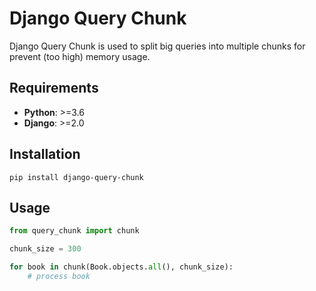 # Django Query Chunk
Django Query Chunk is used to split big queries into multiple chunks for prevent (too high) memory usage.


## Requirements
* **Python**: >=3.6
* **Django**: >=2.0


## Installation

```
pip install django-query-chunk
```


## Usage

```python
from query_chunk import chunk

chunk_size = 300

for book in chunk(Book.objects.all(), chunk_size):
    # process book
```